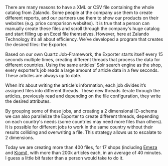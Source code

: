 <!--
.. title: The Exporter
.. slug: the-exporter
.. date: 2013-05-07 10:00:18
.. tags: Draft,Article exporter,Backend,Csv,Development,de_DE,Exporter,Xml
.. author: ToDo
-->
There are many reasons to have a XML or CSV file containing the whole catalog
from Zalando. Some people at the company use them to create different reports,
and our partners use them to show our products on their websites (e.g. price
comparison websites). It is true that a person can manually create these files
and scroll through the company's huge catalog and start filling up an Excel
file themselves. However, here at Zalando Technology it’s all about
efficiency. We’ve developed a program that creates the desired files: the
Exporter.

Based on our own Quartz Job-Framework, the Exporter starts itself every 15
seconds multiple times, creating different threads that process the data for
different countries. Using the same articles’ Solr search engine as the shop,
every exporter’s job reads a large amount of article data in a few seconds.
These articles are always up to date.

When it’s about writing the article's information, each job divides it’s
assigned files into different threads. These new threads iterate through the
articles, previously read and depending on the file configuration, they write
the desired attributes.

By grouping some of these jobs, and creating a 2 dimensional ID-schema we can
also parallelize the Exporter to create different threads, depending on each
country's needs (some countries may need more files than others). It is
possible for different jobs to work in the same country without their results
colliding and overwriting a file. This strategy allows us to escalate to 2
dimensions.

Today we are creating more than 400 files, for 17 shops (including
[Emeza](http://www.emeza.de) and [Kiomi](http://de.kiomi.com)), with more than
200k articles each, in an average of 40 minutes. I guess a little bit faster
than a person would take to do it.

